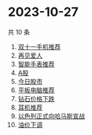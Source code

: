 # 2023-10-27

共 10 条

<!-- BEGIN -->
<!-- 最后更新时间 Fri Oct 27 2023 10:17:05 GMT+0800 (China Standard Time) -->

1. [双十一手机推荐](https://www.zhihu.com/search?q=双十一手机推荐)
1. [再见爱人](https://www.zhihu.com/search?q=再见爱人)
1. [智能手表推荐](https://www.zhihu.com/search?q=智能手表推荐)
1. [A股](https://www.zhihu.com/search?q=A股)
1. [今日股市](https://www.zhihu.com/search?q=今日股市)
1. [平板电脑推荐](https://www.zhihu.com/search?q=平板电脑推荐)
1. [钻石价格下跌](https://www.zhihu.com/search?q=钻石价格下跌)
1. [耳机推荐](https://www.zhihu.com/search?q=耳机推荐)
1. [以色列正式向哈马斯宣战](https://www.zhihu.com/search?q=以色列正式向哈马斯宣战)
1. [油价下调](https://www.zhihu.com/search?q=油价下调)

<!-- END -->
